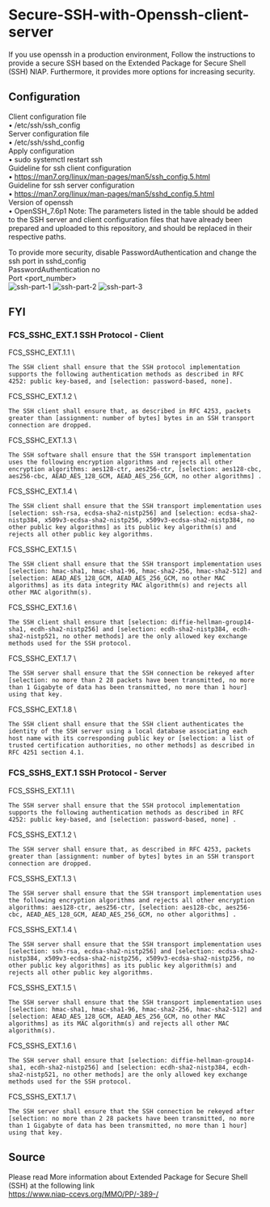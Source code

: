 # Secure-SSH-with-Openssh-client-server
If you use openssh in a production environment, Follow the instructions to provide a secure SSH based on the Extended Package for Secure Shell (SSH) NIAP. Furthermore, it provides more options for increasing security.
## Configuration
Client configuration file \
    • /etc/ssh/ssh_config \
Server configuration file \
    • /etc/ssh/sshd_config \
Apply configuration \
    • sudo systemctl restart ssh \
Guideline for ssh client configuration \
    • https://man7.org/linux/man-pages/man5/ssh_config.5.html \
Guideline for ssh server configuration \
    • https://man7.org/linux/man-pages/man5/sshd_config.5.html \
Version of openssh \
    • OpenSSH_7.6p1 
Note: The parameters listed in the table should be added to the SSH server and client configuration files that have already been prepared and uploaded to this repository, and should be replaced in their respective paths.

To provide more security, disable PasswordAuthentication and change the ssh port in sshd_config \
PasswordAuthentication no \
Port <port_number> \
![ssh-part-1](https://user-images.githubusercontent.com/87664653/159468039-fddde59f-8464-4c51-b57f-6b0e2506b07e.png)
![ssh-part-2](https://user-images.githubusercontent.com/87664653/159468311-935f5e22-3fc3-442d-9488-2660c416cdde.png)
![ssh-part-3](https://user-images.githubusercontent.com/87664653/159468062-63bd4025-4636-40c5-adbc-327c944137de.png)

## FYI

### FCS_SSHC_EXT.1 SSH Protocol - Client
FCS_SSHC_EXT.1.1 \
```
The SSH client shall ensure that the SSH protocol implementation supports the following authentication methods as described in RFC 4252: public key-based, and [selection: password-based, none].
```
FCS_SSHC_EXT.1.2 \
```
The SSH client shall ensure that, as described in RFC 4253, packets greater than [assignment: number of bytes] bytes in an SSH transport connection are dropped.
```
FCS_SSHC_EXT.1.3 \
```
The SSH software shall ensure that the SSH transport implementation uses the following encryption algorithms and rejects all other encryption algorithms: aes128-ctr, aes256-ctr, [selection: aes128-cbc, aes256-cbc, AEAD_AES_128_GCM, AEAD_AES_256_GCM, no other algorithms] .
```
FCS_SSHC_EXT.1.4 \
```
The SSH client shall ensure that the SSH transport implementation uses [selection: ssh-rsa, ecdsa-sha2-nistp256] and [selection: ecdsa-sha2-nistp384, x509v3-ecdsa-sha2-nistp256, x509v3-ecdsa-sha2-nistp384, no other public key algorithms] as its public key algorithm(s) and rejects all other public key algorithms.
```
FCS_SSHC_EXT.1.5 \
```
The SSH client shall ensure that the SSH transport implementation uses [selection: hmac-sha1, hmac-sha1-96, hmac-sha2-256, hmac-sha2-512] and [selection: AEAD_AES_128_GCM, AEAD_AES_256_GCM, no other MAC algorithms] as its data integrity MAC algorithm(s) and rejects all other MAC algorithm(s).
```
FCS_SSHC_EXT.1.6 \
```
The SSH client shall ensure that [selection: diffie-hellman-group14-sha1, ecdh-sha2-nistp256] and [selection: ecdh-sha2-nistp384, ecdh-sha2-nistp521, no other methods] are the only allowed key exchange methods used for the SSH protocol.
```
FCS_SSHC_EXT.1.7 \
```
The SSH server shall ensure that the SSH connection be rekeyed after [selection: no more than 2 28 packets have been transmitted, no more than 1 Gigabyte of data has been transmitted, no more than 1 hour] using that key.
```
FCS_SSHC_EXT.1.8 \
```
The SSH client shall ensure that the SSH client authenticates the identity of the SSH server using a local database associating each host name with its corresponding public key or [selection: a list of trusted certification authorities, no other methods] as described in RFC 4251 section 4.1.
```
### FCS_SSHS_EXT.1 SSH Protocol - Server

FCS_SSHS_EXT.1.1 \
```
The SSH server shall ensure that the SSH protocol implementation supports the following authentication methods as described in RFC 4252: public key-based, and [selection: password-based, none] .
```
FCS_SSHS_EXT.1.2 \
```
The SSH server shall ensure that, as described in RFC 4253, packets greater than [assignment: number of bytes] bytes in an SSH transport connection are dropped.
```
FCS_SSHS_EXT.1.3 \
```
The SSH server shall ensure that the SSH transport implementation uses the following encryption algorithms and rejects all other encryption algorithms: aes128-ctr, aes256-ctr, [selection: aes128-cbc, aes256-cbc, AEAD_AES_128_GCM, AEAD_AES_256_GCM, no other algorithms] .
```
FCS_SSHS_EXT.1.4 \
```
The SSH server shall ensure that the SSH transport implementation uses [selection: ssh-rsa, ecdsa-sha2-nistp256] and [selection: ecdsa-sha2-nistp384, x509v3-ecdsa-sha2-nistp256, x509v3-ecdsa-sha2-nistp256, no other public key algorithms] as its public key algorithm(s) and rejects all other public key algorithms.
```
FCS_SSHS_EXT.1.5 \
```
The SSH server shall ensure that the SSH transport implementation uses [selection: hmac-sha1, hmac-sha1-96, hmac-sha2-256, hmac-sha2-512] and [selection: AEAD_AES_128_GCM, AEAD_AES_256_GCM, no other MAC algorithms] as its MAC algorithm(s) and rejects all other MAC algorithm(s).
```
FCS_SSHS_EXT.1.6 \
```
The SSH server shall ensure that [selection: diffie-hellman-group14-sha1, ecdh-sha2-nistp256] and [selection: ecdh-sha2-nistp384, ecdh-sha2-nistp521, no other methods] are the only allowed key exchange methods used for the SSH protocol.
```
FCS_SSHS_EXT.1.7 \
```
The SSH server shall ensure that the SSH connection be rekeyed after [selection: no more than 2 28 packets have been transmitted, no more than 1 Gigabyte of data has been transmitted, no more than 1 hour] using that key.
```
## Source
Please read More information about Extended Package for Secure Shell (SSH) at the following link \
https://www.niap-ccevs.org/MMO/PP/-389-/
